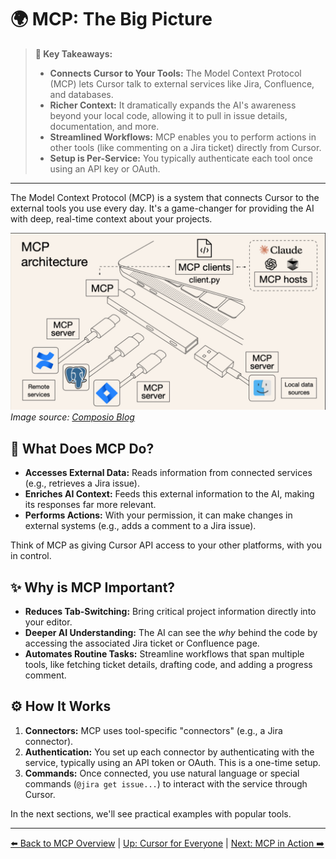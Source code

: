 # 🌍 MCP: The Big Picture

> **🔑 Key Takeaways:**
> 
> - **Connects Cursor to Your Tools:** The Model Context Protocol (MCP) lets Cursor talk to external services like Jira, Confluence, and databases.
> - **Richer Context:** It dramatically expands the AI's awareness beyond your local code, allowing it to pull in issue details, documentation, and more.
> - **Streamlined Workflows:** MCP enables you to perform actions in other tools (like commenting on a Jira ticket) directly from Cursor.
> - **Setup is Per-Service:** You typically authenticate each tool once using an API key or OAuth.

---

The Model Context Protocol (MCP) is a system that connects Cursor to the external tools you use every day. It's a game-changer for providing the AI with deep, real-time context about your projects.

![MCP Illustrated: like USB-C for your tools](../../assets/mcp-illustrated.jpg)
*Image source: [Composio Blog](https://composio.dev/blog/what-is-model-context-protocol-mcp-explained/)*

## 🤔 What Does MCP Do?

-   **Accesses External Data:** Reads information from connected services (e.g., retrieves a Jira issue).
-   **Enriches AI Context:** Feeds this external information to the AI, making its responses far more relevant.
-   **Performs Actions:** With your permission, it can make changes in external systems (e.g., adds a comment to a Jira issue).

Think of MCP as giving Cursor API access to your other platforms, with you in control.

## ✨ Why is MCP Important?

-   **Reduces Tab-Switching:** Bring critical project information directly into your editor.
-   **Deeper AI Understanding:** The AI can see the *why* behind the code by accessing the associated Jira ticket or Confluence page.
-   **Automates Routine Tasks:** Streamline workflows that span multiple tools, like fetching ticket details, drafting code, and adding a progress comment.

## ⚙️ How It Works

1.  **Connectors:** MCP uses tool-specific "connectors" (e.g., a Jira connector).
2.  **Authentication:** You set up each connector by authenticating with the service, typically using an API token or OAuth. This is a one-time setup.
3.  **Commands:** Once connected, you use natural language or special commands (`@jira get issue...`) to interact with the service through Cursor.

In the next sections, we'll see practical examples with popular tools.

---

[⬅️ Back to MCP Overview](./README.md) | [Up: Cursor for Everyone](../../README.md) | [Next: MCP in Action ➡️](./06b-MCP-in-Action-Jira-and-Confluence.md) 